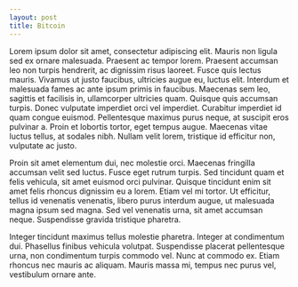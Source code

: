 ```yaml
---
layout: post
title: Bitcoin
---
```


Lorem ipsum dolor sit amet, consectetur adipiscing elit. Mauris non ligula sed ex ornare malesuada. Praesent ac tempor lorem. Praesent accumsan leo non turpis hendrerit, ac dignissim risus laoreet. Fusce quis lectus mauris. Vivamus ut justo faucibus, ultricies augue eu, luctus elit. Interdum et malesuada fames ac ante ipsum primis in faucibus. Maecenas sem leo, sagittis et facilisis in, ullamcorper ultricies quam. Quisque quis accumsan turpis. Donec vulputate imperdiet orci vel imperdiet. Curabitur imperdiet id quam congue euismod. Pellentesque maximus purus neque, at suscipit eros pulvinar a. Proin et lobortis tortor, eget tempus augue. Maecenas vitae luctus tellus, at sodales nibh. Nullam velit lorem, tristique id efficitur non, vulputate ac justo.

Proin sit amet elementum dui, nec molestie orci. Maecenas fringilla accumsan velit sed luctus. Fusce eget rutrum turpis. Sed tincidunt quam et felis vehicula, sit amet euismod orci pulvinar. Quisque tincidunt enim sit amet felis rhoncus dignissim eu a lorem. Etiam vel mi tortor. Ut efficitur, tellus id venenatis venenatis, libero purus interdum augue, ut malesuada magna ipsum sed magna. Sed vel venenatis urna, sit amet accumsan neque. Suspendisse gravida tristique pharetra.

Integer tincidunt maximus tellus molestie pharetra. Integer at condimentum dui. Phasellus finibus vehicula volutpat. Suspendisse placerat pellentesque urna, non condimentum turpis commodo vel. Nunc at commodo ex. Etiam rhoncus nec mauris ac aliquam. Mauris massa mi, tempus nec purus vel, vestibulum ornare ante.